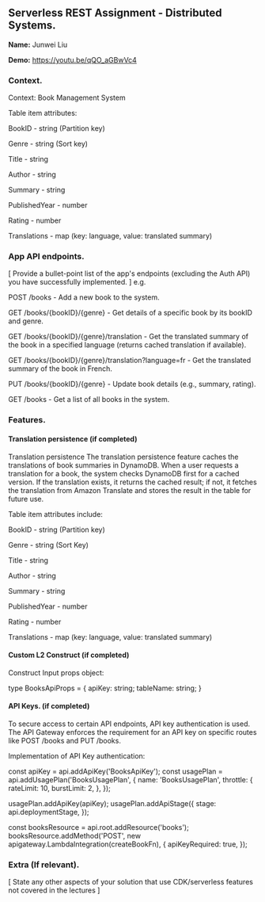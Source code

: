 ## Serverless REST Assignment - Distributed Systems.

__Name:__ Junwei Liu

__Demo:__ https://youtu.be/qQO_aGBwVc4

### Context.

Context: Book Management System

Table item attributes:

BookID - string (Partition key)

Genre - string (Sort key)

Title - string

Author - string

Summary - string

PublishedYear - number

Rating - number

Translations - map (key: language, value: translated summary)

### App API endpoints.

[ Provide a bullet-point list of the app's endpoints (excluding the Auth API) you have successfully implemented. ]
e.g.
 
POST /books - Add a new book to the system.

GET /books/{bookID}/{genre} - Get details of a specific book by its bookID and genre.

GET /books/{bookID}/{genre}/translation - Get the translated summary of the book in a specified language (returns cached translation if available).

GET /books/{bookID}/{genre}/translation?language=fr - Get the translated summary of the book in French.

PUT /books/{bookID}/{genre} - Update book details (e.g., summary, rating).

GET /books - Get a list of all books in the system.


### Features.

#### Translation persistence (if completed)

Translation persistence
The translation persistence feature caches the translations of book summaries in DynamoDB. When a user requests a translation for a book, the system checks DynamoDB first for a cached version. If the translation exists, it returns the cached result; if not, it fetches the translation from Amazon Translate and stores the result in the table for future use.

Table item attributes include:

BookID - string (Partition key)

Genre - string (Sort Key)

Title - string

Author - string

Summary - string

PublishedYear - number

Rating - number

Translations - map (key: language, value: translated summary)

#### Custom L2 Construct (if completed)
Construct Input props object:

type BooksApiProps = {
  apiKey: string;
  tableName: string;
}


#### API Keys. (if completed)

To secure access to certain API endpoints, API key authentication is used. The API Gateway enforces the requirement for an API key on specific routes like POST /books and PUT /books.

Implementation of API Key authentication:

const apiKey = api.addApiKey('BooksApiKey');
const usagePlan = api.addUsagePlan('BooksUsagePlan', {
  name: 'BooksUsagePlan',
  throttle: {
    rateLimit: 10,
    burstLimit: 2,
  },
});

usagePlan.addApiKey(apiKey);
usagePlan.addApiStage({
  stage: api.deploymentStage,
});

const booksResource = api.root.addResource('books');
booksResource.addMethod('POST', new apigateway.LambdaIntegration(createBookFn), {
  apiKeyRequired: true,
});

###  Extra (If relevant).

[ State any other aspects of your solution that use CDK/serverless features not covered in the lectures ]


